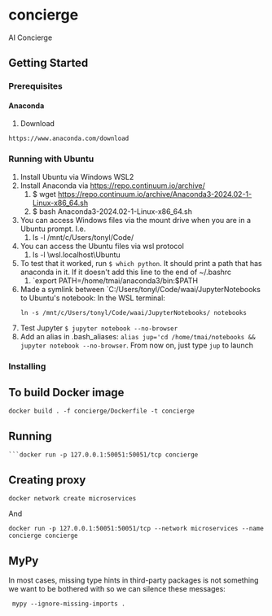 # concierge
AI Concierge


## Getting Started

### Prerequisites
#### Anaconda
1. Download
```
https://www.anaconda.com/download
```

### Running with Ubuntu
1. Install Ubuntu via Windows WSL2
2. Install Anaconda via https://repo.continuum.io/archive/
   1. $ wget https://repo.continuum.io/archive/Anaconda3-2024.02-1-Linux-x86_64.sh
   2. $ bash Anaconda3-2024.02-1-Linux-x86_64.sh
3. You can access Windows files via the mount drive when you are in a Ubuntu prompt. I.e.
   1. ls -l /mnt/c/Users/tonyl/Code/
4. You can access the Ubuntu files via wsl protocol
   1. ls -l \\wsl.localhost\Ubuntu
5. To test that it worked, run `$ which python`. It should print a path that has anaconda in it. If it doesn't add this line to the end of ~/.bashrc
   1. `export PATH=/home/tmai/anaconda3/bin:$PATH
6. Made a symlink between `C:/Users/tonyl/Code/waai/JupyterNotebooks to Ubuntu's notebook: In the WSL terminal:
    ```cd ~
    ln -s /mnt/c/Users/tonyl/Code/waai/JupyterNotebooks/ notebooks
    ```
7. Test Jupyter `$ jupyter notebook --no-browser`
8. Add an alias in .bash_aliases: `alias jup='cd /home/tmai/notebooks && jupyter notebook --no-browser`. From now on, just type `jup` to launch

### Installing

## To build Docker image
```
docker build . -f concierge/Dockerfile -t concierge
```

## Running
```
```docker run -p 127.0.0.1:50051:50051/tcp concierge
```

## Creating proxy
```
docker network create microservices
```

And
```
docker run -p 127.0.0.1:50051:50051/tcp --network microservices --name concierge concierge
```

## MyPy
In most cases, missing type hints in third-party packages is not something we want to be bothered with so we can silence these messages:
```
 mypy --ignore-missing-imports .
```
